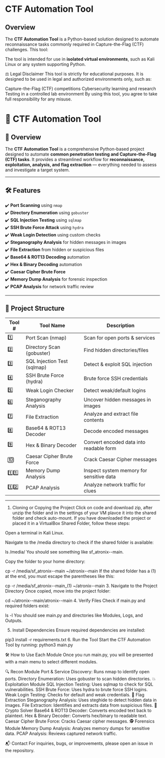 # CTF Automation Tool

## Overview
The **CTF Automation Tool** is a Python-based solution designed to automate reconnaissance tasks commonly required in Capture-the-Flag (CTF) challenges. This tool:

The tool is intended for use in **isolated virtual environments**, such as Kali Linux or any system supporting Python.

⚖️ Legal Disclaimer
This tool is strictly for educational purposes. It is designed to be used in legal and authorized environments only, such as:

Capture-the-Flag (CTF) competitions
Cybersecurity learning and research
Testing in a controlled lab environment
By using this tool, you agree to take full responsibility for any misuse.


# 🚀 CTF Automation Tool

## 📖 Overview
The **CTF Automation Tool** is a comprehensive Python-based project designed to automate **common penetration testing and Capture-the-Flag (CTF) tasks**. It provides a streamlined workflow for **reconnaissance, exploitation, analysis, and flag extraction** — everything needed to assess and investigate a target system.

---

## 🛠️ Features

✔️ **Port Scanning** using `nmap`  
✔️ **Directory Enumeration** using `gobuster`  
✔️ **SQL Injection Testing** using `sqlmap`  
✔️ **SSH Brute Force Attack** using `hydra`  
✔️ **Weak Login Detection** using custom checks  
✔️ **Steganography Analysis** for hidden messages in images  
✔️ **File Extraction** from hidden or suspicious files  
✔️ **Base64 & ROT13 Decoding** automation  
✔️ **Hex & Binary Decoding** automation  
✔️ **Caesar Cipher Brute Force**  
✔️ **Memory Dump Analysis** for forensic inspection  
✔️ **PCAP Analysis** for network traffic review  

---

## 📂 Project Structure

| Tool # | Tool Name               | Description |
|---|---|---|
| 1️⃣  | Port Scan (nmap)         | Scan for open ports & services |
| 2️⃣  | Directory Scan (gobuster) | Find hidden directories/files |
| 3️⃣  | SQL Injection Test (sqlmap) | Detect & exploit SQL injection |
| 4️⃣  | SSH Brute Force (hydra)   | Brute force SSH credentials |
| 5️⃣  | Weak Login Checker        | Detect weak/default logins |
| 6️⃣  | Steganography Analysis    | Uncover hidden messages in images |
| 7️⃣  | File Extraction           | Analyze and extract file contents |
| 8️⃣  | Base64 & ROT13 Decoder    | Decode encoded messages |
| 9️⃣  | Hex & Binary Decoder      | Convert encoded data into readable form |
| 🔟  | Caesar Cipher Brute Force | Crack Caesar Cipher messages |
| 1️⃣1️⃣ | Memory Dump Analysis     | Inspect system memory for sensitive data |
| 1️⃣2️⃣ | PCAP Analysis           | Analyze network traffic for clues |

---

1. Cloning or Copying the Project
Click on code and download zip, after unzip the folder and in the settings of your VM plavce it into the shared folder and check auto-mount.
If you have downloaded the project or placed it in a VirtualBox Shared Folder, follow these steps:

Open a terminal in Kali Linux.

Navigate to the /media directory to check if the shared folder is available:

ls /media/
You should see something like sf_atronix--main.

Copy the folder to your home directory:

cp -r /media/sf_atronix--main ~/atronix--main
If the shared folder has a (1) at the end, you must escape the parentheses like this:

cp -r /media/sf_atronix--main_\(1\) ~/atronix--main
3. Navigate to the Project Directory
Once copied, move into the project folder:

cd ~/atronix--main/atronix--main
4. Verify Files
Check if main.py and required folders exist:

ls -l
You should see main.py and directories like Modules, Logs, and Outputs.

5. Install Dependencies
Ensure required dependencies are installed:

pip3 install -r requirements.txt
6. Run the Tool
Start the CTF Automation Tool by running:
python3 main.py

🛠️ How to Use Each Module
Once you run main.py, you will be presented with a main menu to select different modules.

🔍 Recon Module
Port & Service Discovery: Runs nmap to identify open ports.
Directory Enumeration: Uses gobuster to scan hidden directories.
💥 Exploitation Module
SQL Injection Testing: Uses sqlmap to check for SQL vulnerabilities.
SSH Brute Force: Uses hydra to brute force SSH logins.
Weak Login Testing: Checks for default and weak credentials.
🏴 Flag Extraction
Steganography Analysis: Uses steghide to detect hidden data in images.
File Extraction: Identifies and extracts data from suspicious files.
🔑 Crypto Solver
Base64 & ROT13 Decoder: Converts encoded text back to plaintext.
Hex & Binary Decoder: Converts hex/binary to readable text.
Caesar Cipher Brute Force: Cracks Caesar cipher messages.
🕵️ Forensics Module
Memory Dump Analysis: Analyzes memory dumps for sensitive data.
PCAP Analysis: Reviews captured network traffic.

📬 Contact
For inquiries, bugs, or improvements, please open an issue in the repository.


